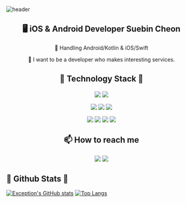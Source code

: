 ![header](https://capsule-render.vercel.app/api?type=wave&color=auto&height=300&section=header&text=Joy's%20github&fontSize=90)
 <h2> <p align="center"><b> 🖥️ iOS & Android Developer Suebin Cheon </b> </p> </h2>
<p align="center"> 🌱 Handling Android/Kotlin & iOS/Swift </p>
<p align="center"> 💬 I want to be a developer who makes interesting services. </p>
<h2> <p align="center"> <b> 🚀 Technology Stack 🚀 </b> </p> </h2>
<p align="center"> 
  <img src="https://img.shields.io/badge/-iOS-red"> 
  <img src="https://img.shields.io/badge/-Swift-FFCC00"/> 
</p>

<p align="center"> 
  <img src="https://img.shields.io/badge/-Android-brightgreen"/>
  <img src="https://img.shields.io/badge/-Kotlin-3333FF"/>   
  <img src="https://img.shields.io/badge/-Java-yellow"/> 
</p>
                                                     
<p align="center">
<img src="https://img.shields.io/badge/-CI/CD-blue"/> 
<img src="https://img.shields.io/badge/-Fastlane-FF66FF"/> 
<img src="https://img.shields.io/badge/-CircleCI-6633CC"/>
<img src="https://img.shields.io/badge/-Git-999999"/>



<h2> <p align="center"> <b> 📫 How to reach me</b> </p> </h2>
<p align="center"> <img src="https://img.shields.io/badge/e--mail-%20exception%40kakao.com-ffe812"/> 
<a href="https://exception-log.tistory.com/"> <img src="https://img.shields.io/badge/Blog-Exception--Log-CC0000"/> </a>
</p>


## 💬 Github Stats 💬
[![Exception's GitHub stats](https://github-readme-stats.vercel.app/api?username=b1ctory&theme=buefy&count_private=true&show_icons=true&line_height=33)](https://github.com/anuraghazra/github-readme-stats) [![Top Langs](https://github-readme-stats.vercel.app/api/top-langs/?username=b1ctory&theme=buefy&exclude_repo=DigitalContentsFinalProject&langs_count=4&card_width=352)](https://github.com/anuraghazra/github-readme-stats)


<!--
**b1ctory/b1ctory** is a ✨ _special_ ✨ repository because its `README.md` (this file) appears on your GitHub profile.

Here are some ideas to get you started:

- 🔭 I’m currently working on ...
- 🌱 I’m currently learning ...
- 👯 I’m looking to collaborate on ...
- 🤔 I’m looking for help with ...
- 💬 Ask me about ...
- 📫 How to reach me: ...
- 😄 Pronouns: ...
- ⚡ Fun fact: ...
-->
